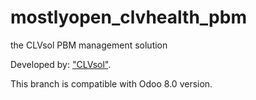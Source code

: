 mostlyopen_clvhealth_pbm
========================

the CLVsol PBM management solution

Developed by: ["CLVsol"](http://clvsol.com). 

This branch is compatible with Odoo 8.0 version.
